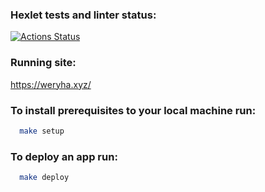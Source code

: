 ### Hexlet tests and linter status:
[![Actions Status](https://github.com/foofaev/devops-for-programmers-project-lvl2/workflows/hexlet-check/badge.svg)](https://github.com/foofaev/devops-for-programmers-project-lvl2/actions)

### Running site:
https://weryha.xyz/

### To install prerequisites to your local machine run:
```sh
  make setup
```
### To deploy an app run:
```sh
  make deploy
```
